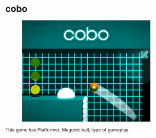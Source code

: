 # cobo
<p align="center">
  <a href="https://ankushgupta.itch.io/cobo">
    <img src="https://github.com/Ankush4135/cobo/blob/master/ScreenShot/cobo_Cover_Image.png" width="400" alt="cobo">
  </a>
</p>
This game has Platformer, Magenic ball, type of gameplay
